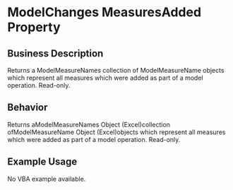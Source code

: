 # ModelChanges MeasuresAdded Property

## Business Description
Returns a ModelMeasureNames collection of ModelMeasureName objects which represent all measures which were added as part of a model operation. Read-only.

## Behavior
Returns aModelMeasureNames Object (Excel)collection ofModelMeasureName Object (Excel)objects which represent all measures which were added as part of a model operation. Read-only.

## Example Usage
No VBA example available.